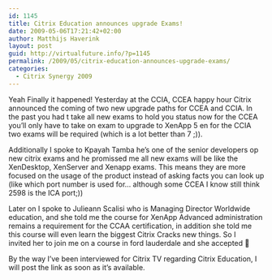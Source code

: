 ```yaml
---
id: 1145
title: Citrix Education announces upgrade Exams!
date: 2009-05-06T17:21:42+02:00
author: Matthijs Haverink
layout: post
guid: http://virtualfuture.info/?p=1145
permalink: /2009/05/citrix-education-announces-upgrade-exams/
categories:
  - Citrix Synergy 2009
---
```

Yeah Finally it happened! Yesterday at the CCIA, CCEA happy hour Citrix announced the coming of two new upgrade paths for CCEA and CCIA. In the past you had t take all new exams to hold you status now for the CCEA you&#8217;ll only have to take on exam to upgrade to XenApp 5 en for the CCIA two exams will be required (which is a lot better than 7 ;)).

Additionally I spoke to Kpayah Tamba he&#8217;s one of the senior developers op new citrix exams and he promissed me all new exams will be like the XenDesktop, XenServer and Xenapp exams. This means they are more focused on the usage of the product instead of asking facts you can look up (like which port number is used for&#8230; although some CCEA I know still think 2598 is the ICA port;))

Later on I spoke to Julieann Scalisi who is Managing Director Worldwide education, and she told me the course for XenApp Advanced administration remains a requirement for the CCAA certification, in addition she told me this course will even learn the biggest Citrix Cracks new things. So I invited her to join me on a course in ford lauderdale and she accepted 🙂

By the way I&#8217;ve been interviewed for Citrix TV regarding Citrix Education, I will post the link as soon as it&#8217;s available.